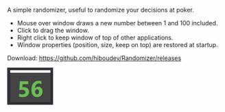A simple randomizer, useful to randomize your decisions at poker.

* Mouse over window draws a new number between 1 and 100 included.
* Click to drag the window.
* Right click to keep window of top of other applications.
* Window properties (position, size, keep on top) are restored at startup.

Download: https://github.com/hiboudev/Randomizer/releases

![randomizer image](/randomizer.png)
